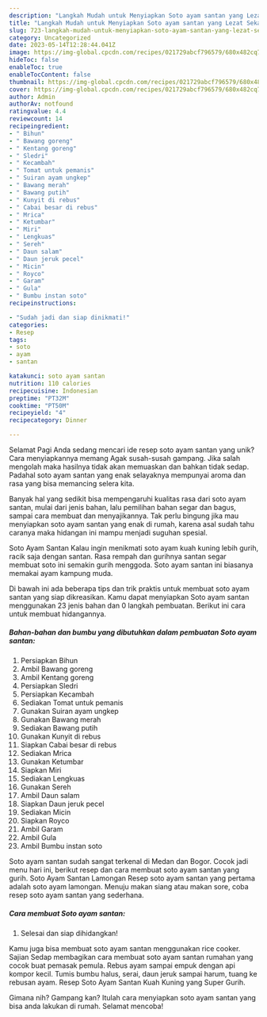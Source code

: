 ```yaml
---
description: "Langkah Mudah untuk Menyiapkan Soto ayam santan yang Lezat Sekali, Lezat"
title: "Langkah Mudah untuk Menyiapkan Soto ayam santan yang Lezat Sekali, Lezat"
slug: 723-langkah-mudah-untuk-menyiapkan-soto-ayam-santan-yang-lezat-sekali-lezat
category: Uncategorized
date: 2023-05-14T12:28:44.041Z
image: https://img-global.cpcdn.com/recipes/021729abcf796579/680x482cq70/soto-ayam-santan-foto-resep-utama.jpg
hideToc: false
enableToc: true
enableTocContent: false
thumbnail: https://img-global.cpcdn.com/recipes/021729abcf796579/680x482cq70/soto-ayam-santan-foto-resep-utama.jpg
cover: https://img-global.cpcdn.com/recipes/021729abcf796579/680x482cq70/soto-ayam-santan-foto-resep-utama.jpg
author: Admin
authorAv: notfound
ratingvalue: 4.4
reviewcount: 14
recipeingredient:
- " Bihun"
- " Bawang goreng"
- " Kentang goreng"
- " Sledri"
- " Kecambah"
- " Tomat untuk pemanis"
- " Suiran ayam ungkep"
- " Bawang merah"
- " Bawang putih"
- " Kunyit di rebus"
- " Cabai besar di rebus"
- " Mrica"
- " Ketumbar"
- " Miri"
- " Lengkuas"
- " Sereh"
- " Daun salam"
- " Daun jeruk pecel"
- " Micin"
- " Royco"
- " Garam"
- " Gula"
- " Bumbu instan soto"
recipeinstructions:

- "Sudah jadi dan siap dinikmati!"
categories:
- Resep
tags:
- soto
- ayam
- santan

katakunci: soto ayam santan 
nutrition: 110 calories
recipecuisine: Indonesian
preptime: "PT32M"
cooktime: "PT50M"
recipeyield: "4"
recipecategory: Dinner

---
```



Selamat Pagi Anda sedang mencari ide resep soto ayam santan yang unik? Cara menyiapkannya memang Agak susah-susah gampang. Jika salah mengolah maka hasilnya tidak akan memuaskan dan bahkan tidak sedap. Padahal soto ayam santan yang enak selayaknya mempunyai aroma dan rasa yang bisa memancing selera kita.


Banyak hal yang sedikit bisa mempengaruhi kualitas rasa dari soto ayam santan, mulai dari jenis bahan, lalu pemilihan bahan segar dan bagus, sampai cara membuat dan menyajikannya. Tak perlu bingung jika mau menyiapkan soto ayam santan yang enak di rumah, karena asal sudah tahu caranya maka hidangan ini mampu menjadi suguhan spesial.

Soto Ayam Santan Kalau ingin menikmati soto ayam kuah kuning lebih gurih, racik saja dengan santan. Rasa rempah dan gurihnya santan segar membuat soto ini semakin gurih menggoda. Soto ayam santan ini biasanya memakai ayam kampung muda.


Di bawah ini ada beberapa tips dan trik praktis untuk membuat soto ayam santan yang siap dikreasikan. Kamu dapat menyiapkan Soto ayam santan menggunakan 23 jenis bahan dan 0 langkah pembuatan. Berikut ini cara untuk membuat hidangannya.

<!--inarticleads1-->

##### Bahan-bahan dan bumbu yang dibutuhkan dalam pembuatan Soto ayam santan:

1. Persiapkan  Bihun
1. Ambil  Bawang goreng
1. Ambil  Kentang goreng
1. Persiapkan  Sledri
1. Persiapkan  Kecambah
1. Sediakan  Tomat untuk pemanis
1. Gunakan  Suiran ayam ungkep
1. Gunakan  Bawang merah
1. Sediakan  Bawang putih
1. Gunakan  Kunyit di rebus
1. Siapkan  Cabai besar di rebus
1. Sediakan  Mrica
1. Gunakan  Ketumbar
1. Siapkan  Miri
1. Sediakan  Lengkuas
1. Gunakan  Sereh
1. Ambil  Daun salam
1. Siapkan  Daun jeruk pecel
1. Sediakan  Micin
1. Siapkan  Royco
1. Ambil  Garam
1. Ambil  Gula
1. Ambil  Bumbu instan soto


Soto ayam santan sudah sangat terkenal di Medan dan Bogor. Cocok jadi menu hari ini, berikut resep dan cara membuat soto ayam santan yang gurih. Soto Ayam Santan Lamongan Resep soto ayam santan yang pertama adalah soto ayam lamongan. Menuju makan siang atau makan sore, coba resep soto ayam santan yang sederhana. 

<!--inarticleads2-->

##### Cara membuat Soto ayam santan:


1. Selesai dan siap dihidangkan!

Kamu juga bisa membuat soto ayam santan menggunakan rice cooker. Sajian Sedap membagikan cara membuat soto ayam santan rumahan yang cocok buat pemasak pemula. Rebus ayam sampai empuk dengan api kompor kecil. Tumis bumbu halus, serai, daun jeruk sampai harum, tuang ke rebusan ayam. Resep Soto Ayam Santan Kuah Kuning yang Super Gurih. 

Gimana nih? Gampang kan? Itulah cara menyiapkan soto ayam santan yang bisa anda lakukan di rumah. Selamat mencoba!
